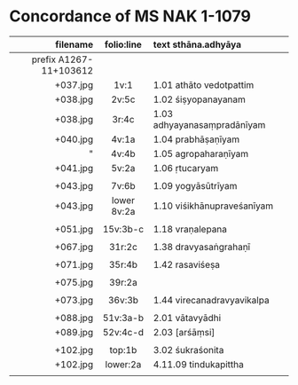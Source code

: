 # Concordance of MS NAK 1-1079

|                filename | folio:line | text sthāna.adhyāya        |      |
| ----------------------: | :--------: | :------------------------- | ---- |
| prefix A1267-11+103612 |  |  | |
| +037.jpg |    1v:1                   | 1.01 athāto vedotpattim    |      |
|                +038.jpg |   2v:5c    | 1.02 śiṣyopanayanam         |      |
|                +038.jpg |   3r:4c    | 1.03 adhyayanasaṃpradānīyam |      |
|                +040.jpg |   4v:1a    | 1.04 prabhāṣaṇīyam          |      |
|                       " |   4v:4b           | 1.05 agropaharaṇīyam        |      |
|                +041.jpg |   5v:2a    | 1.06 ṛtucaryam              |      |
|  |  |  | |
| +043.jpg | 7v:6b                     | 1.09 yogyāsūtrīyam | |
| +043.jpg | lower 8v:2a          | 1.10 viśikhānupraveśanīyam | |
|  |  |  | |
| +051.jpg | 15v:3b-c                 | 1.18 vraṇalepana | |
|            |                            |       ||
| +067.jpg |   31r:2c                   | 1.38 dravyasaṅgrahaṇī      |      |
|                         |            |                            |      |
|                +071.jpg |   35r:4b   | 1.42 rasaviśeṣa            |      |
|                         |            |                            |      |
|                +075.jpg |   39r:2a   |                            |      |
|                         |            |                            |      |
|                +073.jpg |   36v:3b   | 1.44 virecanadravyavikalpa |      |
|                         |            |                            |      |
|                +088.jpg |  51v:3a-b  | 2.01 vātavyādhi             |      |
|                +089.jpg |  52v:4c-d  | 2.03 [arśāṃsi]              |      |
|                         |            |                            |      |
|                +102.jpg |   top:1b   | 3.02 śukraśonita            |      |
|                +102.jpg |  lower:2a  | 4.11.09 tindukapittha       |      |
|                         |            |                            |      |
